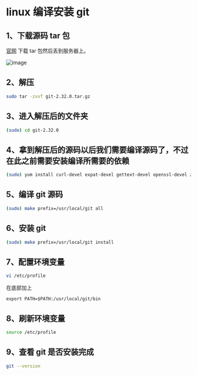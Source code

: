 # linux 编译安装 git

## 1、下载源码 tar 包

[官网](https://github.com/git/git/releases) 下载 tar 包然后丢到服务器上。

![image](https://github.com/TomatoZ7/notes-of-tz/blob/master/images/linux_ins_git1.png)

## 2、解压

```bash
sudo tar -zxvf git-2.32.0.tar.gz
```

## 3、进入解压后的文件夹

```bash
(sudo) cd git-2.32.0
```

## 4、拿到解压后的源码以后我们需要编译源码了，不过在此之前需要安装编译所需要的依赖

```bash
(sudo) yum install curl-devel expat-devel gettext-devel openssl-devel zlib-devel gcc perl-ExtUtils-MakeMaker
```

## 5、编译 git 源码

```bash
(sudo) make prefix=/usr/local/git all
```

## 6、安装 git

```bash
(sudo) make prefix=/usr/local/git install
```

## 7、配置环境变量

```bash
vi /etc/profile
```

在底部加上

```
export PATH=$PATH:/usr/local/git/bin
```

## 8、刷新环境变量

```bash
source /etc/profile
```

## 9、查看 git 是否安装完成

```bash
git --version
```